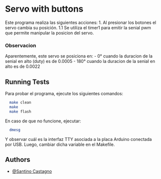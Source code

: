 # Servo with buttons

Este programa realiza las siguientes acciones:
    1. Al presionar los botones el servo cambia su posición. 
        1.1 Se utiliza el timer1 para emitir la senial pwm que permite manipular la posicion del servo.

### Observacion

Aparentemente, este servo se posiciona en:
    - 0° cuando la duracion de la senial en alto (duty) es de 0.0005 
    - 180° cuando la duracion de la senial en alto es de 0.0022

## Running Tests

Para probar el programa, ejecute los siguientes comandos:

```bash
  make clean
  make
  make flash
```

En caso de que no funcione, ejecutar:

```bash
  dmesg
```

Y observar cuál es la interfaz TTY asociada a la placa Arduino conectada por USB. Luego, cambiar dicha variable en el Makefile.

## Authors

- [@Santino Castagno](https://www.github.com/SantinoCastagno)
